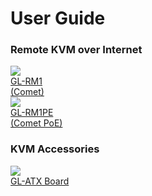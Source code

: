 # User Guide

### Remote KVM over Internet

<div class="gl-product-row">
  <div class="gl-product-row-box">
    <div class="gl-product-card">
      <a href="gl-rm1/">
        <img src="https://static.gl-inet.com/www/images/products/general/product-list/product-list_rm1.jpg" >
        <div class="gl-product-model">GL-RM1</div>
        <div class="gl-product-model">(Comet)</div>
      </a>
    </div>
    <div class="gl-product-card">
      <a href="gl-rm1pe/">
        <img src="https://static.gl-inet.com/www/images/products/general/product-list/product-list_rm1pe_new.png" >
        <div class="gl-product-model">GL-RM1PE</div>
        <div class="gl-product-model">(Comet PoE)</div>
      </a>
    </div>
  </div>
</div>

### KVM Accessories

<div class="gl-product-row">
  <div class="gl-product-row-box">
    <div class="gl-product-card">
      <a href="gl-atx-board">
        <img src="https://static.gl-inet.com/www/images/products/general/product-list/product-list_atx-board.jpg" >
        <div class="gl-product-model">GL-ATX Board</div>
        <div class="gl-product-model"><br></div>
      </a>
    </div>
  </div>
</div>